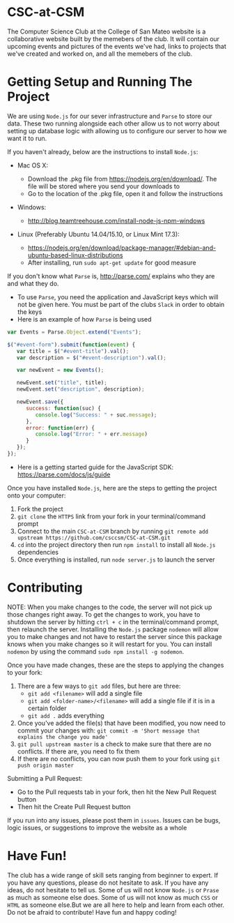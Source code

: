 # CSC-at-CSM
The Computer Science Club at the College of San Mateo website is a collaborative website built by the memebers of the club. It will contain our upcoming events and pictures of the events we've had, links to projects that we've created and worked on, and all the memebers of the club.

# Getting Setup and Running The Project
We are using `Node.js` for our sever infrastructure and `Parse` to store our data. These two running alongside each other allow us to not worry about setting up database logic with allowing us to configure our server to how we want it to run. 

If you haven't already, below are the instructions to install `Node.js`:
  * Mac OS X:
    * Download the .pkg file from https://nodejs.org/en/download/. The file will be stored where you send your downloads to
    * Go to the location of the .pkg file, open it and follow the instructions
  
  * Windows: 
    * http://blog.teamtreehouse.com/install-node-js-npm-windows
  
  * Linux (Preferably Ubuntu 14.04/15.10, or Linux Mint 17.3):
    * https://nodejs.org/en/download/package-manager/#debian-and-ubuntu-based-linux-distributions
    * After installing, run `sudo apt-get update` for good measure

If you don't know what `Parse` is, http://parse.com/ explains who they are and what they do.
  * To use `Parse`, you need the application and JavaScript keys which will not be given here. You must be part of the clubs `Slack` in order to obtain the keys
  * Here is an example of how `Parse` is being used
  ```javascript
  var Events = Parse.Object.extend("Events");

  $("#event-form").submit(function(event) {
     var title = $("#event-title").val();
     var description = $("#event-description").val();
  
     var newEvent = new Events();
  
     newEvent.set("title", title);
     newEvent.set("description", description);
  
     newEvent.save({
        success: function(suc) {
           console.log("Success: " + suc.message);
        },
        error: function(err) {
           console.log("Error: " + err.message)
        }
     });
  });
  ```
  * Here is a getting started guide for the JavaScript SDK: https://parse.com/docs/js/guide
  
Once you have installed `Node.js`, here are the steps to getting the project onto your computer:
  1. Fork the project
  2. `git clone` the `HTTPS` link from your fork in your terminal/command prompt
  3. Connect to the main `CSC-at-CSM` branch by running `git remote add upstream https://github.com/csccsm/CSC-at-CSM.git`
  4. `cd` into the project directory then run `npm install` to install all `Node.js` dependencies
  5. Once everything is installed, run `node server.js` to launch the server

# Contributing
NOTE: When you make changes to the code, the server will not pick up those changes right away. To get the changes to work, you have to shutdown the server by hitting `ctrl + c` in the terminal/command prompt, then relaunch the server. Installing the `Node.js` package `nodemon` will allow you to make changes and not have to restart the server since this package knows when you make changes so it will restart for you. You can install `nodemon` by using the command `sudo npm install -g nodemon`.

Once you have made changes, these are the steps to applying the changes to your fork:
  1. There are a few ways to `git add` files, but here are three:
      * `git add <filename>` will add a single file
      * `git add <folder-name>/<filename>` will add a single file if it is in a certain folder
      * `git add .` adds everything
  2. Once you've added the file(s) that have been modified, you now need to commit your changes with: `git commit -m 'Short message that explains the change you made'`
  3. `git pull upstream master` is a check to make sure that there are no conflicts. If there are, you need to fix them
  4. If there are no conflicts, you can now push them to your fork using `git push origin master`

Submitting a Pull Request:
  * Go to the Pull requests tab in your fork, then hit the New Pull Request button
  * Then hit the Create Pull Request button

If you run into any issues, please post them in `issues`. Issues can be bugs, logic issues, or suggestions to improve the website as a whole

# Have Fun!
The club has a wide range of skill sets ranging from beginner to expert. If you have any questions, please do not hesitate to ask. If you have any ideas, do not hesitate to tell us. Some of us will not know `Node.js` or `Prase` as much as someone else does. Some of us will not know as much `CSS` or `HTML` as someone else.But we are all here to help and learn from each other. Do not be afraid to contribute! Have fun and happy coding!
